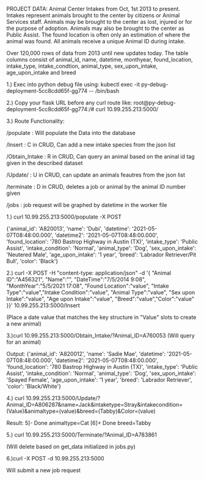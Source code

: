 PROJECT DATA: Animal Center Intakes from Oct, 1st 2013 to present. Intakes represent animals brought to the center by citizens or Animal Services staff. Animals may be brought to the center as lost, injured or for the purpose of adoption. Animals may also be brought to the center as Public Assist. The found location is often only an estimation of where the animal was found. All animals receive a unique Animal ID during intake.

Over 120,000 rows of data from 2013 until new updates today. The table columns consist of animal_id, name, datetime, monthyear, found_location, intake_type, intake_condtion, animal_type, sex_upon_intake, age_upon_intake and breed 

1.) Exec into python debug file using: kubectl exec -it py-debug-deployment-5cc8cdd65f-gg774  -- /bin/bash

2.) Copy your flask URL before any curl route like: root@py-debug-deployment-5cc8cdd65f-gg774:/# curl 10.99.255.213:5000/

3.) Route Functionality:

/populate : Will populate the Data into the database 

/Insert : C in CRUD, Can add a new intake species from the json list

/Obtain_Intake : R in CRUD, Can query an animal based on the aninal id tag given in the described dataset

/Update/ : U in CRUD, can update an animals feautres from the json list 

/terminate : D in CRUD, deletes a job or animal by the animal ID number given 

/jobs : job request will be graphed by datetime in the worker file

1.) curl 10.99.255.213:5000/populate -X POST

{'animal_id': 'A820013', 'name': 'Dubi', 'datetime': '2021-05-07T08:48:00.000', 'datetime2': '2021-05-07T08:48:00.000', 'found_location': '780 Bastrop Highway in Austin (TX)', 'intake_type': 'Public Assist', 'intake_condition': 'Normal', 'animal_type': 'Dog', 'sex_upon_intake': 'Neutered Male', 'age_upon_intake': '1 year', 'breed': 'Labrador Retriever/Pit Bull', 'color': 'Black'}

2.) curl -X POST -H "content-type: application/json" -d '{ "Animal ID":"A456321", "Name":"", "DateTime":"7/5/2014 9:08", "MonthYear":"5/5/2021 17:08", "Found Location":"value", "Intake Type":"value","Intake Condition":"value", "Animal Type":"value", "Sex upon Intake":"value", "Age upon Intake":"value", "Breed":"value","Color":"value" }}'   10.99.255.213:5000/Insert

(Place a date value that matches the key structure in "Value" slots to create a new animal)

3.)curl 10.99.255.213:5000/Obtain_Intake/?Animal_ID=A760053 (Will query for an animal)

Output: {'animal_id': 'A820012', 'name': 'Sadie Mae', 'datetime': '2021-05-07T08:48:00.000', 'datetime2': '2021-05-07T08:48:00.000', 'found_location': '780 Bastrop Highway in Austin (TX)', 'intake_type': 'Public Assist', 'intake_condition': 'Normal', 'animal_type': 'Dog', 'sex_upon_intake': 'Spayed Female', 'age_upon_intake': '1 year', 'breed': 'Labrador Retriever', 'color': 'Black/White'}

4.) curl 10.99.255.213:5000/Update/?Animal_ID=A806287&name=Jack&intaketype=Stray&intakecondition=(Value)&animaltype=(value)&breed=(Tabby)&Color=(value)

Result: 5]- Done          animaltype=Cat
[6]+ Done                 breed=Tabby

5.) curl 10.99.255.213:5000/Terminate/?Animal_ID=A783861

(Will delete based on get_data initialized in jobs.py)

6.)curl -X POST -d  10.99.255.213:5000

Will submit a new job request
